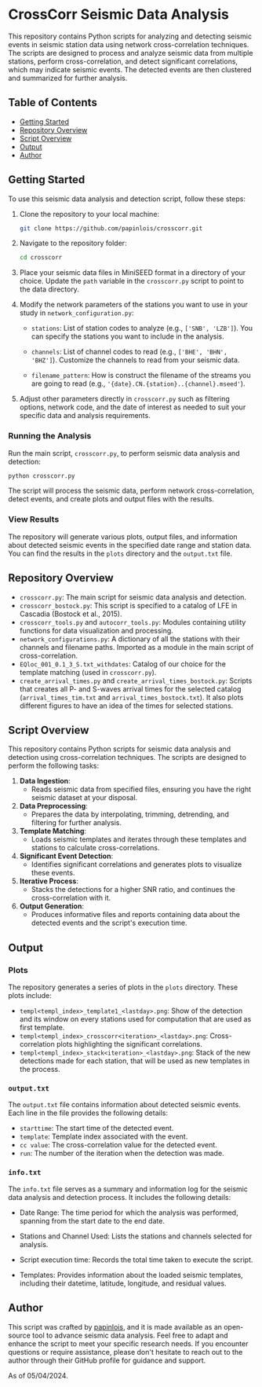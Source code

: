 ﻿# CrossCorr Seismic Data Analysis

This repository contains Python scripts for analyzing and detecting seismic events in seismic station data using network cross-correlation techniques. The scripts are designed to process and analyze seismic data from multiple stations, perform cross-correlation, and detect significant correlations, which may indicate seismic events. The detected events are then clustered and summarized for further analysis.

## Table of Contents
- [Getting Started](#getting-started)
- [Repository Overview](#repository-overview)
- [Script Overview](#script-overview)
- [Output](#output)
- [Author](#author)

## Getting Started

To use this seismic data analysis and detection script, follow these steps:

1. Clone the repository to your local machine:

   ```bash
   git clone https://github.com/papinlois/crosscorr.git
   ```

2. Navigate to the repository folder:

   ```bash
   cd crosscorr
   ```

3. Place your seismic data files in MiniSEED format in a directory of your choice. Update the `path` variable in the `crosscorr.py` script to point to the data directory. 

4. Modify the network parameters of the stations you want to use in your study in `network_configuration.py`:

   - `stations`: List of station codes to analyze (e.g., `['SNB', 'LZB']`). You can specify the stations you want to include in the analysis.

   - `channels`: List of channel codes to read (e.g., `['BHE', 'BHN', 'BHZ']`). Customize the channels to read from your seismic data.
 
   - `filename_pattern`: How is construct the filename of the streams you are going to read (e.g., `'{date}.CN.{station}..{channel}.mseed'`).

6. Adjust other parameters directly in `crosscorr.py` such as filtering options, network code, and the date of interest as needed to suit your specific data and analysis requirements.

### Running the Analysis

Run the main script, `crosscorr.py`, to perform seismic data analysis and detection:

```bash
python crosscorr.py
```

The script will process the seismic data, perform network cross-correlation, detect events, and create plots and output files with the results.

### View Results

The repository will generate various plots, output files, and information about detected seismic events in the specified date range and station data. You can find the results in the `plots` directory and the `output.txt` file.

## Repository Overview

- `crosscorr.py`: The main script for seismic data analysis and detection.
- `crosscorr_bostock.py`: This script is specified to a catalog of LFE in Cascadia (Bostock et al., 2015).
- `crosscorr_tools.py` and `autocorr_tools.py`: Modules containing utility functions for data visualization and processing.
- `network_configurations.py`: A dictionary of all the stations with their channels and filename paths. Imported as a module in the main script of cross-correlation.
- `EQloc_001_0.1_3_S.txt_withdates`: Catalog of our choice for the template matching (used in `crosscorr.py`).
- `create_arrival_times.py` and `create_arrival_times_bostock.py`: Scripts that creates all P- and S-waves arrival times for the selected catalog (`arrival_times_tim.txt` and `arrival_times_bostock.txt`). It also plots different figures to have an idea of the times for selected stations.

## Script Overview

This repository contains Python scripts for seismic data analysis and detection using cross-correlation techniques. The scripts are designed to perform the following tasks:

1. **Data Ingestion**:
   - Reads seismic data from specified files, ensuring you have the right seismic dataset at your disposal.
2. **Data Preprocessing**:
   - Prepares the data by interpolating, trimming, detrending, and filtering for further analysis.
3. **Template Matching**:
   - Loads seismic templates and iterates through these templates and stations to calculate cross-correlations.
4. **Significant Event Detection**:
   - Identifies significant correlations and generates plots to visualize these events.
5. **Iterative Process**:
	- Stacks the detections for a higher SNR ratio, and continues the cross-correlation with it.
6. **Output Generation**:
   - Produces informative files and reports containing data about the detected events and the script's execution time.

## Output

### Plots

The repository generates a series of plots in the `plots` directory. These plots include:

-  `templ<templ_index>_template1_<lastday>.png`: Show of the detection and its window on every stations used for computation that are used as first template.
-  `templ<templ_index>_crosscorr<iteration>_<lastday>.png`: Cross-correlation plots highlighting the significant correlations. 
- `templ<templ_index>_stack<iteration>_<lastday>.png`: Stack of the new detections made for each station, that will be used as new templates in the process.

### `output.txt`

The `output.txt` file contains information about detected seismic events. Each line in the file provides the following details:

- `starttime`: The start time of the detected event.
- `template`: Template index associated with the event.
- `cc value`: The cross-correlation value for the detected event.
- `run`: The number of the iteration when the detection was made.

### `info.txt`

The `info.txt` file serves as a summary and information log for the seismic data analysis and detection process. It includes the following details:

- Date Range: The time period for which the analysis was performed, spanning from the start date to the end date.

- Stations and Channel Used: Lists the stations and channels selected for analysis.

- Script execution time: Records the total time taken to execute the script.

- Templates: Provides information about the loaded seismic templates, including their datetime, latitude, longitude, and residual values.

## Author

This script was crafted by [papinlois](https://github.com/papinlois), and it is made available as an open-source tool to advance seismic data analysis. Feel free to adapt and enhance the script to meet your specific research needs. If you encounter questions or require assistance, please don't hesitate to reach out to the author through their GitHub profile for guidance and support.

As of 05/04/2024.

